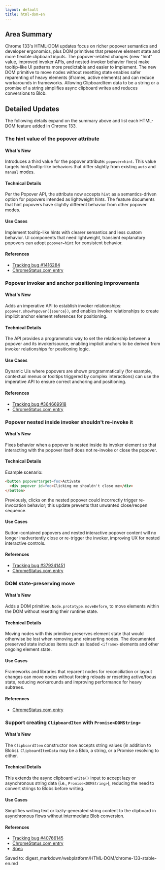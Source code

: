 ```yaml
---
layout: default
title: html-dom-en
---
```


## Area Summary

Chrome 133's HTML-DOM updates focus on richer popover semantics and developer ergonomics, plus DOM primitives that preserve element state and more flexible clipboard inputs. The popover-related changes (new "hint" value, improved invoker APIs, and nested-invoker behavior fixes) make tooltip-like UI patterns more predictable and easier to implement. The new DOM primitive to move nodes without resetting state enables safer reparenting of heavy elements (iframes, active elements) and can reduce workarounds in frameworks. Allowing ClipboardItem data to be a string or a promise of a string simplifies async clipboard writes and reduces conversions to Blob.

## Detailed Updates

The following details expand on the summary above and list each HTML-DOM feature added in Chrome 133.

### The hint value of the popover attribute

#### What's New
Introduces a third value for the popover attribute: `popover=hint`. This value targets hint/tooltip-like behaviors that differ slightly from existing `auto` and `manual` modes.

#### Technical Details
Per the Popover API, the attribute now accepts `hint` as a semantics-driven option for popovers intended as lightweight hints. The feature documents that hint popovers have slightly different behavior from other popover modes.

#### Use Cases
Implement tooltip-like hints with clearer semantics and less custom behavior. UI components that need lightweight, transient explanatory popovers can adopt `popover=hint` for consistent behavior.

#### References
- [Tracking bug #1416284](https://issues.chromium.org/issues/1416284)
- [ChromeStatus.com entry](https://chromestatus.com/feature/5073251081912320)

### Popover invoker and anchor positioning improvements

#### What's New
Adds an imperative API to establish invoker relationships: `popover.showPopover({source})`, and enables invoker relationships to create implicit anchor element references for positioning.

#### Technical Details
The API provides a programmatic way to set the relationship between a popover and its invoker/source, enabling implicit anchors to be derived from invoker relationships for positioning logic.

#### Use Cases
Dynamic UIs where popovers are shown programmatically (for example, contextual menus or tooltips triggered by complex interactions) can use the imperative API to ensure correct anchoring and positioning.

#### References
- [Tracking bug #364669918](https://issues.chromium.org/issues/364669918)
- [ChromeStatus.com entry](https://chromestatus.com/feature/5120638407409664)

### Popover nested inside invoker shouldn't re-invoke it

#### What's New
Fixes behavior when a popover is nested inside its invoker element so that interacting with the popover itself does not re-invoke or close the popover.

#### Technical Details
Example scenario:
```html
<button popovertarget=foo>Activate
  <div popover id=foo>Clicking me shouldn't close me</div>
</button>
```
Previously, clicks on the nested popover could incorrectly trigger re-invocation behavior; this update prevents that unwanted close/reopen sequence.

#### Use Cases
Button-contained popovers and nested interactive popover content will no longer inadvertently close or re-trigger the invoker, improving UX for nested interactive controls.

#### References
- [Tracking bug #379241451](https://issues.chromium.org/issues/379241451)
- [ChromeStatus.com entry](https://chromestatus.com/feature/4821788884992000)

### DOM state-preserving move

#### What's New
Adds a DOM primitive, `Node.prototype.moveBefore`, to move elements within the DOM without resetting their runtime state.

#### Technical Details
Moving nodes with this primitive preserves element state that would otherwise be lost when removing and reinserting nodes. The documented preserved state includes items such as loaded `<iframe>` elements and other ongoing element state.

#### Use Cases
Frameworks and libraries that reparent nodes for reconciliation or layout changes can move nodes without forcing reloads or resetting active/focus state, reducing workarounds and improving performance for heavy subtrees.

#### References
- [ChromeStatus.com entry](https://chromestatus.com/feature/5135990159835136)

### Support creating `ClipboardItem` with `Promise<DOMString>`

#### What's New
The `ClipboardItem` constructor now accepts string values (in addition to Blobs). `ClipboardItemData` may be a Blob, a string, or a Promise resolving to either.

#### Technical Details
This extends the async clipboard `write()` input to accept lazy or asynchronous string data (i.e., `Promise<DOMString>`), reducing the need to convert strings to Blobs before writing.

#### Use Cases
Simplifies writing text or lazily-generated string content to the clipboard in asynchronous flows without intermediate Blob conversion.

#### References
- [Tracking bug #40766145](https://issues.chromium.org/issues/40766145)
- [ChromeStatus.com entry](https://chromestatus.com/feature/4926138582040576)
- [Spec](https://www.w3.org/TR/clipboard-apis/#typedefdef-clipboarditemdata)

Saved to: digest_markdown/webplatform/HTML-DOM/chrome-133-stable-en.md
